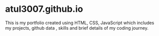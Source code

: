 # atul3007.github.io

This is my portfolio created using HTML, CSS, JavaScript which includes my projects, github data , skills and brief details of my coding journey.
